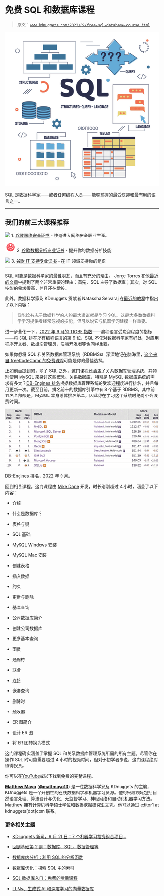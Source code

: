 # 免费 SQL 和数据库课程

> 原文：[`www.kdnuggets.com/2022/09/free-sql-database-course.html`](https://www.kdnuggets.com/2022/09/free-sql-database-course.html)

![免费 SQL 和数据库课程](img/e41f609976ecb9e58bec1bbd218eec5d.png)

SQL 是数据科学家——或者任何编程人员——能够掌握的最受欢迎和最有用的语言之一。

* * *

## 我们的前三大课程推荐

![](img/0244c01ba9267c002ef39d4907e0b8fb.png) 1\. [谷歌网络安全证书](https://www.kdnuggets.com/google-cybersecurity) - 快速进入网络安全职业生涯。

![](img/e225c49c3c91745821c8c0368bf04711.png) 2\. [谷歌数据分析专业证书](https://www.kdnuggets.com/google-data-analytics) - 提升你的数据分析技能

![](img/0244c01ba9267c002ef39d4907e0b8fb.png) 3\. [谷歌 IT 支持专业证书](https://www.kdnuggets.com/google-itsupport) - 在 IT 领域支持你的组织

* * *

SQL 可能是数据科学家的最佳朋友，而且有充分的理由。 Jorge Torres 在[他最近的文章](https://www.kdnuggets.com/2022/07/sql-remain-data-scientist-best-friend.html)中提到了两个非常重要的理由：首先，SQL 主导了数据库；其次，对 SQL 技能的需求很高，并且还在增长。

此外，数据科学家及 KDnuggets 贡献者 Natassha Selvaraj 在[最近的教程](https://www.kdnuggets.com/2022/04/7-steps-mastering-sql-data-science.html)中指出了以下内容：

> 我能给有志于数据科学的人的最大建议就是学习 SQL。这是大多数数据科学学习提供者经常忽视的技能，但可以说它与机器学习建模一样重要。

进一步量化一下，[2022 年 9 月的 TIOBE 指数](https://www.tiobe.com/tiobe-index/)——编程语言受欢迎程度的指标——将 SQL 排在所有编程语言的第 9 位。SQL 不仅对数据科学家有好处，对应用程序开发者、数据库管理员、后端开发者等也同样重要。

如果你想将 SQL 和关系数据库管理系统（RDBMSs）深深地记在脑海里，[这个来自 freeCodeCamp 的免费课程](https://www.youtube.com/watch?v=HXV3zeQKqGY)可能是你的最佳选择。

正如前面提到的，除了 SQL 之外，这门课程还涵盖了关系数据库管理系统，并特别使用 MySQL 来探讨这些概念。关系数据库，特别是 MySQL 数据库系统的需求有多大？[DB-Engines 排名](https://db-engines.com/en/ranking)根据数据库管理系统的受欢迎程度进行排名，并且每月更新一次。截至目前，排名前十的数据库引擎中有 8 个基于 RDBMS，其中前五名全部都是。MySQL 本身总体排名第二，因此你在学习这个系统时绝对不会浪费时间。

![免费 SQL 和数据库课程](img/04d345e1da9a83daca982fde3a4e6329.png)

[DB-Engines 排名](https://db-engines.com/en/ranking)，2022 年 9 月。

回到相关课程。这门课程由 [Mike Dane](https://www.youtube.com/channel/UCvmINlrza7JHB1zkIOuXEbw) 开发，时长刚刚超过 4 小时，涵盖了以下内容：

+   介绍

+   什么是数据库？

+   表格与键

+   SQL 基础

+   MySQL Windows 安装

+   MySQL Mac 安装

+   创建表格

+   插入数据

+   约束

+   更新与删除

+   基本查询

+   公司数据库简介

+   创建公司数据库

+   更多基本查询

+   函数

+   通配符

+   联合

+   连接

+   嵌套查询

+   删除时

+   触发器

+   ER 图简介

+   设计 ER 图

+   将 ER 图转换为模式

这门课程确实涵盖了掌握 SQL 和关系数据库管理系统所需的所有主题。尽管你在操作 SQL 时可能需要超过 4 小时的视频时间，但对于初学者来说，这门课程绝对值得投资。

你可以在[YouTube](https://www.youtube.com/watch?v=HXV3zeQKqGY)或以下找到免费的完整课程。

**[Matthew Mayo](https://www.linkedin.com/in/mattmayo13/)** ([**@mattmayo13**](https://twitter.com/mattmayo13)) 是一位数据科学家及 KDnuggets 的主编，KDnuggets 是一个开创性的在线数据科学和机器学习资源。他的兴趣领域包括自然语言处理、算法设计与优化、无监督学习、神经网络和自动化机器学习方法。Matthew 拥有计算机科学硕士学位和数据挖掘研究生文凭。他可以通过 editor1 at kdnuggets[dot]com 联系。

### 更多相关主题

+   [KDnuggets 新闻，9 月 21 日：7 个机器学习投资组合项目…](https://www.kdnuggets.com/2022/n37.html)

+   [回到基础第 2 周：数据库、SQL、数据管理等](https://www.kdnuggets.com/back-to-basics-week-2-database-sql-data-management-and-statistical-concepts)

+   [数据库内分析：利用 SQL 的分析函数](https://www.kdnuggets.com/2023/07/indatabase-analytics-leveraging-sql-analytic-functions.html)

+   [数据库优化：探索 SQL 中的索引](https://www.kdnuggets.com/2023/07/database-optimization-exploring-indexes-sql.html)

+   [SQL 数据库入门：免费的哈佛课程](https://www.kdnuggets.com/introduction-to-databases-with-sql-free-harvard-course)

+   [LLMs、生成式 AI 和深度学习的向量数据库](https://www.kdnuggets.com/vector-database-for-llms-generative-ai-and-deep-learning)
